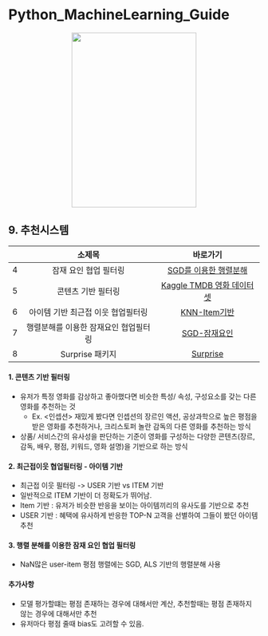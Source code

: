 # Python_MachineLearning_Guide

<p align="center">
  <img width="250" height="350" src="https://user-images.githubusercontent.com/45617225/92135103-4ff79080-ee45-11ea-99af-e60505bcbfdd.png">
</p>

## 9. 추천시스템 
|  | 소제목 | 바로가기 | 
| :---: |:---:|:---:|
| 4 | 잠재 요인 협업 필터링 | [SGD를 이용한 행렬분해](https://github.com/jeeyeonLIM/Python_MachineLearning_Guide/blob/master/09_%EC%B6%94%EC%B2%9C%EC%8B%9C%EC%8A%A4%ED%85%9C_4.%EC%9E%A0%EC%9E%AC%20%EC%9A%94%EC%9D%B8%20%ED%98%91%EC%97%85%20%ED%95%84%ED%84%B0%EB%A7%81.ipynb) | 
| 5 | 콘텐츠 기반 필터링 | [Kaggle TMDB 영화 데이터셋](https://github.com/jeeyeonLIM/Python_MachineLearning_Guide/blob/master/09_%EC%B6%94%EC%B2%9C%EC%8B%9C%EC%8A%A4%ED%85%9C_5.%20%EC%BD%98%ED%85%90%EC%B8%A0%20%EA%B8%B0%EB%B0%98%20%ED%95%84%ED%84%B0%EB%A7%81_TMDB%205000%20%EC%98%81%ED%99%94%20%EB%8D%B0%EC%9D%B4%ED%84%B0.ipynb) | 
| 6 | 아이템 기반 최근접 이웃 협업필터링 | [KNN-Item기반](https://github.com/jeeyeonLIM/Python_MachineLearning_Guide/blob/master/09_%EC%B6%94%EC%B2%9C%EC%8B%9C%EC%8A%A4%ED%85%9C_6.%20%EC%95%84%EC%9D%B4%ED%85%9C%20%EA%B8%B0%EB%B0%98%20%EC%B5%9C%EA%B7%BC%EC%A0%91%20%EC%9D%B4%EC%9B%83%20%ED%98%91%EC%97%85%20%ED%95%84%ED%84%B0%EB%A7%81.ipynb) | 
| 7 | 행렬분해를 이용한 잠재요인 협업필터링 | [SGD-잠재요인](https://github.com/jeeyeonLIM/Python_MachineLearning_Guide/blob/master/09_%EC%B6%94%EC%B2%9C%EC%8B%9C%EC%8A%A4%ED%85%9C_7.%20%ED%96%89%EB%A0%AC%20%EB%B6%84%ED%95%B4%EB%A5%BC%20%EC%9D%B4%EC%9A%A9%ED%95%9C%20%EC%9E%A0%EC%9E%AC%20%EC%9A%94%EC%9D%B8%20%ED%98%91%EC%97%85%20%ED%95%84%ED%84%B0%EB%A7%81.ipynb) | 
| 8 | Surprise 패키지 | [Surprise](https://github.com/jeeyeonLIM/Python_MachineLearning_Guide/blob/master/09_%EC%B6%94%EC%B2%9C%EC%8B%9C%EC%8A%A4%ED%85%9C_8.%20%EC%B6%94%EC%B2%9C%EC%8B%9C%EC%8A%A4%ED%85%9C%20%ED%8C%A8%ED%82%A4%EC%A7%80_%60Surprise%60.ipynb) | 

#### 1. 콘텐츠 기반 필터링 
- 유저가 특정 영화를 감상하고 좋아했다면 비슷한 특성/ 속성, 구성요소를 갖는 다른 영화를 추천하는 것 
    - Ex. <인셉션> 재밌게 봤다면 인셉션의 장르인 액션, 공상과학으로 높은 평점을 받은 영화를 추천하거나, 크리스토퍼 놀란 감독의 다른 영화를 추천하는 방식 
- 상품/ 서비스간의 유사성을 판단하는 기준이 영화를 구성하는 다양한 콘텐츠(장르, 감독, 배우, 평점, 키워드, 영화 설명)을 기반으로 하는 방식

#### 2. 최근접이웃 협업필터링 - 아이템 기반
- 최근접 이웃 필터링 -> USER 기반 vs ITEM 기반 
- 일반적으로 ITEM 기반이 더 정확도가 뛰어남.
- Item 기반 : 유저가 비슷한 반응을 보이는 아이템끼리의 유사도를 기반으로 추천
- USER 기반 : 혜택에 유사하게 반응한 TOP-N 고객을 선별하여 그들이 봤던 아이템 추천

#### 3. 행렬 분해를 이용한 잠재 요인 협업 필터링
- NaN많은 user-item 평점 행렬에는 SGD, ALS 기반의 행렬분해 사용 

#### 추가사항
- 모델 평가할떄는 평점 존재하는 경우에 대해서만 계산, 추천할때는 평점 존재하지 않는 경우에 대해서만 추천
- 유저마다 평점 줄때 bias도 고려할 수 있음.




